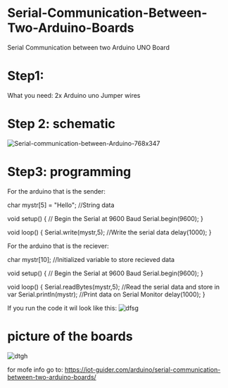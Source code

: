 # Serial-Communication-Between-Two-Arduino-Boards
Serial Communication between two Arduino UNO Board

# Step1:
What you need:
2x Arduino uno
Jumper wires

# Step 2: schematic
![Serial-communication-between-Arduino-768x347](https://user-images.githubusercontent.com/61006702/77056709-1932d880-69d3-11ea-9c86-a5f99c9396e0.png)

# Step3: programming

For the arduino that is the sender:

char mystr[5] = "Hello"; //String data

void setup() {
  // Begin the Serial at 9600 Baud
  Serial.begin(9600);
}

void loop() {
  Serial.write(mystr,5); //Write the serial data
  delay(1000);
}

For the arduino that is the reciever:

char mystr[10]; //Initialized variable to store recieved data

void setup() {
  // Begin the Serial at 9600 Baud
  Serial.begin(9600);
}

void loop() {
  Serial.readBytes(mystr,5); //Read the serial data and store in var
  Serial.println(mystr); //Print data on Serial Monitor
  delay(1000);
}

If you run the code it wil look like this: 
![dfsg](https://user-images.githubusercontent.com/61006702/77056929-7595f800-69d3-11ea-9406-3d918c3a53cc.png)

# picture of the boards
![dtgh](https://user-images.githubusercontent.com/61006702/77057149-cefe2700-69d3-11ea-86fc-49622920e7b3.jpg)

for mofe info go to: https://iot-guider.com/arduino/serial-communication-between-two-arduino-boards/
